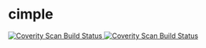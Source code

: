 # cimple

<a href="https://scan.coverity.com/projects/kimtaekkyun-cimple">
  <img alt="Coverity Scan Build Status"
       src="https://scan.coverity.com/projects/28926/badge.svg"/>
</a>

<a href="https://scan.coverity.com/projects/kimtaekkyun-cimple">
  <img alt="Coverity Scan Build Status"
       src="https://img.shields.io/coverity/scan/28926.svg"/>
</a>